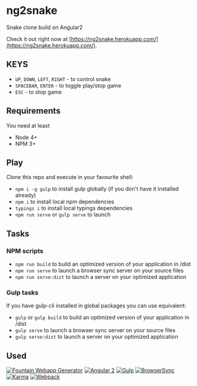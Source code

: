 # ng2snake
Snake clone build on Angular2

Check it out right now at [https://ng2snake.herokuapp.com/](https://ng2snake.herokuapp.com/).

## KEYS
* `UP`, `DOWN`, `LEFT`, `RIGHT` - to control snake
* `SPACEBAR`, `ENTER` - to toggle play/stop game
* `ESC` - to stop game

## Requirements
You need at least
* Node 4+
* NPM 3+

## Play
Clone this repo and execute in your favourite shell:

* `npm i -g gulp` to install gulp globally (if you don't have it installed already)
* `npm i` to install local npm dependencies
* `typings i` to install local typings dependencies
* `npm run serve` or `gulp serve` to launch

## Tasks
### NPM scripts
* `npm run build` to build an optimized version of your application in /dist
* `npm run serve` to launch a browser sync server on your source files
* `npm run serve:dist` to launch a server on your optimized application

### Gulp tasks
If you have gulp-cli installed in global packages you can use equivalent:
* `gulp` or `gulp build` to build an optimized version of your application in /dist
* `gulp serve` to launch a browser sync server on your source files
* `gulp serve:dist` to launch a server on your optimized application

## Used
[![Fountain Webapp Generator](http://fountainjs.io/assets/imgs/fountain.png)](http://fountainjs.io/)
[![Angular 2](http://fountainjs.io/assets/imgs/angular2.png)](https://github.com/FountainJS/generator-fountain-angular2)
[![Gulp](http://fountainjs.io/assets/imgs/gulp.png)](https://github.com/FountainJS/generator-fountain-gulp)
[![BrowserSync](http://fountainjs.io/assets/imgs/browsersync.png)](https://github.com/FountainJS/generator-fountain-browsersync)
[![Karma](http://fountainjs.io/assets/imgs/karma.png)](https://github.com/FountainJS/generator-fountain-karma)
[![Webpack](http://fountainjs.io/assets/imgs/webpack.png)](https://github.com/FountainJS/generator-fountain-webpack)
